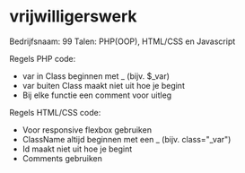 # vrijwilligerswerk
Bedrijfsnaam: 99
Talen: PHP(OOP), HTML/CSS en Javascript

Regels PHP code:
- var in Class beginnen met _ (bijv. $_var)
- var buiten Class maakt niet uit hoe je begint
- Bij elke functie een comment voor uitleg

Regels HTML/CSS code:
- Voor responsive flexbox gebruiken
- ClassName altijd beginnen met een _ (bijv. class="_var")
- Id maakt niet uit hoe je begint
- Comments gebruiken
